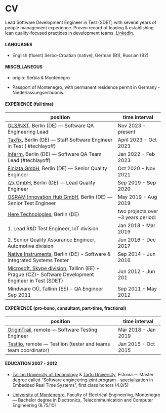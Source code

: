 # CV

Lead Software Development Engineer in Test (SDET) with several years of people management experience. Proven record of leading & establishing lean quality-focused practices in development teams. [LinkedIn](https://www.linkedin.com/in/radomirsebek/).

#### LANGUAGES

- English (fluent) Serbo-Croatian (native), German (B1), Russian (B2)

#### MISCELLANEOUS

- origin: Serbia & Montenegro

- Passport of Montenegro, with permanent residence permit in Germany - Niederlassungserlaubnis.

#### EXPERIENCE (full time)

| position                                                                                              | time interval                        |
| --------------------------------------------------------------------------------------------------- | ---------------------------------- |
| [GLS/NXT](https://www.glsnxt.com/), Berlin (DE) — Software QA Engineering Lead                                                 | Nov 2023 - present                 |
| [Taxfix](https://www.taxfix.de), Berlin (DE) — Staff Software Engineer in Test ( #techlayoff)                                | April 2023 - Oct 2023              |
| [Infarm](https://www.infarm.com/), Berlin (DE) — Software QA Team Lead (#techlayoff)                                           | Jan 2022 - Feb 2023                |
| [Finiata GmbH](https://www.finiata.com), Berlin (DE) — Senior Quality Engineer                                                 | Oct 2020 - Nov 2021                |
| [i2x GmbH](https://i2x.ai/), Berlin (DE) — Lead Quality Engineer                                                       | Sep 2019 - Sep 2020                 |
| [OSRAM Innovation Hub GmbH](https://www.lightelligence.io/), Berlin (DE) — Senior Test Engineer                                       | May 2019 - Aug 2019                |
| [Here Technologies](https://www.here.com/), Berlin (DE)                                                                      | two projects over ~3 years period: |
| 1. Lead R&D Test Engineer, IoT division                                                                | Jan 2018 - Mar 2019                |
| 2. Senior Quality Assurance Engineer, Automotive division                                              | Jun 2016 - Dec 2017                |
| [Native Instruments](https://www.here.com/), Berlin (DE) - Software & Integrated Systems Tester                              | Sep 2014 - Jun 2016                |
| [Microsoft, Skype division](https://www.skype.com/en/), Tallinn (EE) + Prague (CZ)- Software Development Engineer in Test (SDET) | Jun 2012 - Jun 201                 |
| Mindware OÜ, Tallinn (EE) - QA Engineer Sep 2011                                                      | Sep 2011 - May 2012                |


#### EXPERIENCE (pro-bono, consultant, part-time, fractional)

| position      | time interval |
| ----------- | ----------- |
| [OriginTrail](https://origintrail.io/), remote — Software Testing Engineer      | Mar 2018 - Jan 2019       |
| [Testlio](https://testlio.com/), remote — Testlion (tester and teams team coordinator)   | Jan 2015 - Oct 2015        |

#### EDUCATION 2007 - 2012

- [Tallinn University of Technology](https://taltech.ee/en) & [Tartu University](https://ut.ee/en), Estonia — Master degree called “Software engineering joint program - specialization in Embedded Real Time Systems”, first class honors (4.8/5)

- [University of Montenegro](https://www.ucg.ac.me/), Faculty of Electrical Engineering, Montenegro — Bachelor degree in Electronics, Telecommunication and Computer Engineering (8.75/10)
